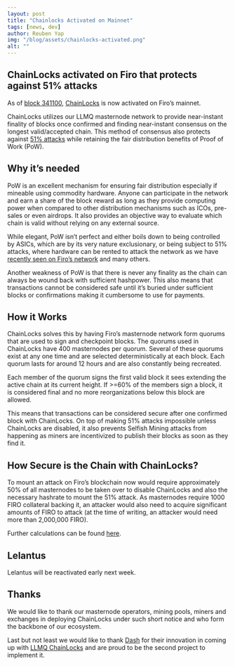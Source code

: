```yaml
---
layout: post
title: "Chainlocks Activated on Mainnet"
tags: [news, dev]
author: Reuben Yap
img: "/blog/assets/chainlocks-activated.png"
alt: ""
---
```


## ChainLocks activated on Firo that protects against 51% attacks

As of [block 341100](https://explorer.firo.org/block/1ca6cbd9f6e13db8e0e1db0b77f8b1a037b01c69558214bc1ae2ce1f81da4890), [ChainLocks](https://github.com/dashpay/dips/blob/master/dip-0008.md) is now activated on Firo’s mainnet.

ChainLocks utilizes our LLMQ masternode network to provide near-instant finality of blocks once confirmed and finding near-instant consensus on the longest valid/accepted chain. This method of consensus also protects against [51% attacks](https://www.investopedia.com/terms/1/51-attack.asp) while retaining the fair distribution benefits of Proof of Work (PoW).

## Why it’s needed

PoW is an excellent mechanism for ensuring fair distribution especially if mineable using commodity hardware. Anyone can participate in the network and earn a share of the block reward as long as they provide computing power when compared to other distribution mechanisms such as ICOs, pre-sales or even airdrops. It also provides an objective way to evaluate which chain is valid without relying on any external source.

While elegant, PoW isn’t perfect and either boils down to being controlled by ASICs, which are by its very nature exclusionary, or being subject to 51% attacks, where hardware can be rented to attack the network as we have [recently seen on Firo’s network](https://forum.firo.org/t/firo-51-attack-post-mortem-and-vote-on-attackers-funds/1084) and many others.

Another weakness of PoW is that there is never any finality as the chain can always be wound back with sufficient hashpower. This also means that transactions cannot be considered safe until it’s buried under sufficient blocks or confirmations making it cumbersome to use for payments.

## How it Works

ChainLocks solves this by having Firo’s masternode network form quorums that are used to sign and checkpoint blocks. The quorums used in ChainLocks have 400 masternodes per quorum. Several of these quorums exist at any one time and are selected deterministically at each block. Each quorum lasts for around 12 hours and are also constantly being recreated.

Each member of the quorum signs the first valid block it sees extending the active chain at its current height. If >=60% of the members sign a block, it is considered final and no more reorganizations below this block are allowed.

This means that transactions can be considered secure after one confirmed block with ChainLocks. On top of making 51% attacks impossible unless ChainLocks are disabled, it also prevents Selfish Mining attacks from happening as miners are incentivized to publish their blocks as soon as they find it.

## How Secure is the Chain with ChainLocks?

To mount an attack on Firo’s blockchain now would require approximately 50% of all masternodes to be taken over to disable ChainLocks and also the necessary hashrate to mount the 51% attack. As masternodes require 1000 FIRO collateral backing it, an attacker would also need to acquire significant amounts of FIRO to attack (at the time of writing, an attacker would need more than 2,000,000 FIRO).

Further calculations can be found [here](https://github.com/dashpay/dips/blob/master/dip-0008.md#calculations).

## Lelantus 

Lelantus will be reactivated early next week.


## Thanks

We would like to thank our masternode operators, mining pools, miners and exchanges in deploying ChainLocks under such short notice and who form the backbone of our ecosystem.

Last but not least we would like to thank [Dash](https://dash.org) for their innovation in coming up with [LLMQ ChainLocks](https://github.com/dashpay/dips/blob/master/dip-0008.md) and are proud to be the second project to implement it.

